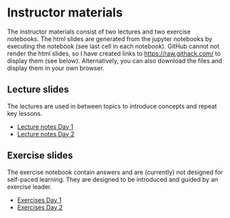 # Instructor materials

The instructor materials consist of two lectures and two exercise notebooks. The html slides are generated from the jupyter notebooks by executing the notebook (see last cell in each notebook). GitHub cannot not render the html slides, so I have created links to https://raw.githack.com/ to display them (see below). Alternatively, you can also download the files and display them in your own browser.

## Lecture slides
The lectures are used in between topics to introduce concepts and repeat key lessons.  
- [Lecture notes Day 1](https://raw.githack.com/mwakok/software_carpentries/main/python_instructor_materials/python_lecture_1.slides.html#/)
- [Lecture notes Day 2](https://raw.githack.com/mwakok/software_carpentries/main/python_instructor_materials/python_lecture_2.slides.html#/)

## Exercise slides  
The exercise notebook contain answers and are (currently) not designed for self-paced learning. They are designed to be introduced and guided by an exercise leader.
- [Exercises Day 1](https://raw.githack.com/mwakok/software_carpentries/main/python_instructor_materials/python_exercises_1.slides.html#/)
- [Exercises Day 2](https://raw.githack.com/mwakok/software_carpentries/main/python_instructor_materials/python_exercises_2.slides.html#/)

